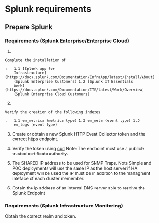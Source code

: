 # Splunk requirements

## Prepare Splunk

### Requirements (Splunk Enterprise/Enterprise Cloud)

1.  

    Complete the installation of

    :   1.1 [Splunk app for
        Infrastructure](https://docs.splunk.com/Documentation/InfraApp/latest/Install/About)
        (Splunk Enterprise Customers) 1.2 [Splunk IT Essentials
        Work](https://docs.splunk.com/Documentation/ITE/latest/Work/Overview)
        (Splunk Enterprise Cloud Customers)

2.  

    Verify the creation of the following indexes

    :   1.1 em_metrics (metrics type) 1.2 em_meta (event type) 1.3
        em_logs (event type)

3.  Create or obtain a new Splunk HTTP Event Collector token and the
    correct https endpoint.

4.  Verify the token using
    [curl](https://docs.splunk.com/Documentation/Splunk/8.1.3/Data/FormateventsforHTTPEventCollector)
    Note: The endpoint must use a publicly trusted certificate
    authority.

5.  The SHARED IP address to be used for SNMP Traps. Note Simple and POC
    deployments will use the same IP as the host server if HA deployment
    will be used the IP must be in addition to the managment inteface of
    each cluster memember.

6.  Obtain the ip address of an internal DNS server able to resolve the
    Splunk Endpoint

### Requirements (Splunk Infrastructure Monitoring)

Obtain the correct realm and token.